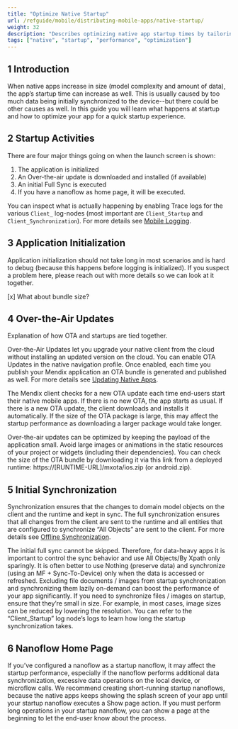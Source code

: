 ```yaml
---
title: "Optimize Native Startup"
url: /refguide/mobile/distributing-mobile-apps/native-startup/
weight: 32
description: "Describes optimizing native app startup times by tailoring the way your app syncs data."
tags: ["native", "startup", "performance", "optimization"]
---
```

## 1 Introduction

When native apps increase in size (model complexity and amount of data), the app’s startup time can increase as well. This is usually caused by too much data being initially synchronized to the device--but there could be other causes as well. In this guide you will learn what happens at startup and how to optimize your app for a quick startup experience.


## 2 Startup Activities

There are four major things going on when the launch screen is shown:
 

1. The application is initialized
2. An Over-the-air update is downloaded and installed (if available)
3. An initial Full Sync is executed
4. If you have a nanoflow as home page, it will be executed.

You can inspect what is actually happening by enabling Trace logs for the various `Client_` log-nodes (most important are `Client_Startup` and `Client_Synchronization`). For more details see [Mobile Logging](https://docs.mendix.com/refguide/mobile/distributing-mobile-apps/logging/).

## 3 Application Initialization

Application initialization should not take long in most scenarios and is hard to debug (because this happens before logging is initialized). If you suspect a problem here, please reach out with more details so we can look at it together.

[x] What about bundle size?

## 4 Over-the-Air Updates

Explanation of how OTA and startups are tied together.

Over-the-Air Updates let you upgrade your native client from the cloud without installing an updated version on the cloud. You can enable OTA Updates in the native navigation profile. Once enabled, each time you publish your Mendix application an OTA bundle is generated and published as well. For more details see [Updating Native Apps](https://docs.mendix.com/refguide/mobile/distributing-mobile-apps/overtheair-updates/).

The Mendix client checks for a new OTA update each time end-users start their native mobile apps. If there is no new OTA, the app starts as usual. If there is a new OTA update, the client downloads and installs it automatically. If the size of the OTA package is large, this may affect the startup performance as downloading a larger package would take longer.

Over-the-air updates can be optimized by keeping the payload of the application small. Avoid large images or animations in the static resources of your project or widgets (including their dependencies). You can check the size of the OTA bundle by downloading it via this link from a deployed runtime: https://[RUNTIME-URL]/mxota/ios.zip (or android.zip).

## 5 Initial Synchronization

Synchronization ensures that the changes to domain model objects on the client and the runtime and kept in sync. The full synchronization ensures that all changes from the client are sent to the runtime and all entities that are configured to synchronize “All Objects” are sent to the client. For more details see [Offline Synchronization](https://docs.mendix.com/refguide/mobile/using-mobile-capabilities/offlinefirst-data/synchronization/).

The initial full sync cannot be skipped. Therefore, for data-heavy apps it is important to control the sync behavior and use All Objects/By Xpath only sparingly. It is often better to use Nothing (preserve data) and synchronize (using an MF + Sync-To-Device) only when the data is accessed or refreshed. Excluding file documents / images from startup synchronization and synchronizing them lazily on-demand can boost the performance of your app significantly. If you need to synchronize files / images on startup, ensure that they’re small in size. For example, in most cases, image sizes can be reduced by lowering the resolution. You can refer to the “Client_Startup” log node’s logs to learn how long the startup synchronization takes. 

## 6 Nanoflow Home Page

If you’ve configured a nanoflow as a startup nanoflow, it may affect the startup performance, especially if the nanoflow performs additional data synchronization, excessive data operations on the local device, or microflow calls. We recommend creating short-running startup nanoflows, because the native apps keeps showing the splash screen of your app until your startup nanoflow executes a Show page action. If you must perform long operations in your startup nanoflow, you can show a page at the beginning to let the end-user know about the process. 

